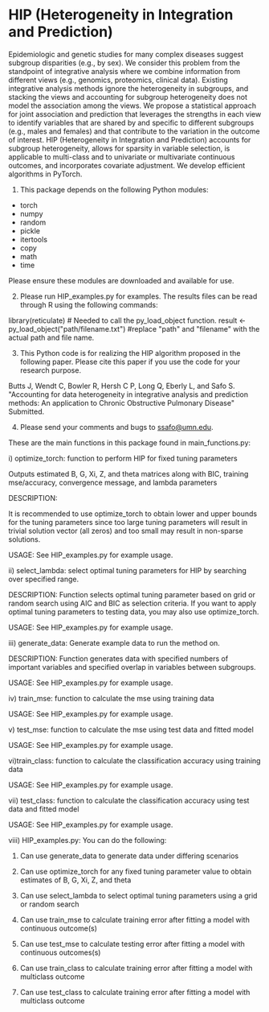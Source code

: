 # HIP (Heterogeneity in Integration and Prediction)
Epidemiologic and genetic studies for many complex diseases suggest subgroup disparities (e.g., by sex). We consider this problem from the standpoint of integrative analysis where we combine information from different views (e.g., genomics, proteomics, clinical data). Existing integrative analysis methods ignore the heterogeneity in subgroups, and stacking the views and accounting for subgroup heterogeneity does not model the association among the views. We propose a statistical approach for joint association and prediction that leverages the strengths in each view to identify variables that are shared by and specific to different subgroups (e.g., males and females) and that contribute to the variation in the outcome of interest. HIP (Heterogeneity in Integration and Prediction) accounts for subgroup heterogeneity, allows for sparsity in variable selection, is applicable to multi-class and to univariate or multivariate continuous outcomes, and incorporates covariate adjustment. We develop efficient algorithms in PyTorch. 


1. This package depends on the following Python modules:
- torch
- numpy
- random
- pickle
- itertools
- copy
- math
- time

Please ensure these modules are downloaded and available for use.

2. Please run HIP_examples.py for examples. The results files can be read through R using the following commands:

library(reticulate) 	# Needed to call the py_load_object function.
result <- py_load_object("path/filename.txt") 	#replace "path" and "filename" with the actual path and file name.

3. This Python code is for realizing the HIP algorithm proposed in the following paper.
Please cite this paper if you use the code for your research purpose.

Butts J, Wendt C, Bowler R, Hersh C P, Long Q, Eberly L, and Safo S. "Accounting for data heterogeneity in integrative analysis and prediction methods: 
An application to Chronic Obstructive Pulmonary Disease" Submitted.

4. Please send your comments and bugs to ssafo@umn.edu.


These are the main functions in this package found in main_functions.py:

i) optimize_torch: function to perform HIP for fixed tuning parameters

Outputs  estimated B, G, Xi, Z, and theta matrices along with 
BIC, training mse/accuracy, convergence message, and lambda parameters 

DESCRIPTION:

It is recommended to use optimize_torch to obtain lower and upper bounds for 
the tuning parameters since too large tuning parameters will result in 
trivial solution vector (all zeros) and too small may result in
non-sparse solutions. 

USAGE:
See HIP_examples.py for example usage.

ii) select_lambda: select optimal tuning parameters for HIP by searching over 
specified range.

DESCRIPTION:
Function selects optimal tuning parameter based on grid or random search 
using AIC and BIC as selection criteria.
If you want to apply optimal tuning parameters to testing data, you may
also use optimize_torch. 

USAGE:
See HIP_examples.py for example usage.

iii) generate_data: Generate example data to run the method on.

DESCRIPTION:
Function generates data with specified numbers of important variables and 
 specified overlap in variables between subgroups.

USAGE:
See HIP_examples.py for example usage.

iv) train_mse: function to calculate the mse using training data

USAGE:
See HIP_examples.py for example usage.

v) test_mse: function to calculate the mse using test data and fitted  model

USAGE:
See HIP_examples.py for example usage.

vi)train_class: function to calculate the classification accuracy using training data

USAGE:
See HIP_examples.py for example usage.

vii) test_class: function to calculate the classification accuracy using test data and fitted 
 model

USAGE:
See HIP_examples.py for example usage.

viii) HIP_examples.py: You can do the following:

 1. Can use generate_data to generate data under differing scenarios

 2. Can use optimize_torch for any fixed tuning parameter value to 
    obtain estimates of B, G, Xi, Z, and theta

 3. Can use select_lambda to select optimal tuning parameters using a grid
    or random search

 4. Can use train_mse to calculate training error after fitting a model 
    with continuous outcome(s)

 5. Can use test_mse to calculate testing error after fitting a model 
    with continuous outcomes(s)

 6. Can use train_class to calculate training error after fitting a model
    with multiclass outcome

 7. Can use test_class to calculate training error after fitting a model
    with multiclass outcome



